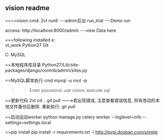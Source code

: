 ## vision readme

====vision cmd:
2vt
run8                        ---admin后台
run_trial                   ---Demo run

access: http://localhost:8000/admin         ---view Data here

===following installed
e:  
  vt_work
  Python27
  Git
  
C: MySQL

==本地程序库目录
Python27/Lib/site-packages/django/contrib/admin/sites.py

==MySQL脚本执行
cmd
mysql -u root -p
>>Enter password:
use vision;
>>execute sql 

==更新代码
2vt
cd ..
git pull
--->若出现错误, 注意查看错误信息, 将有改动的本地文件备份后删除. 重新执行:
git pull

==启动运动worker
python manage.py celery worker --loglevel=info --settings=settings.local

==pip install 
pip install -r requirements.txt -i http://pypi.douban.com/simple